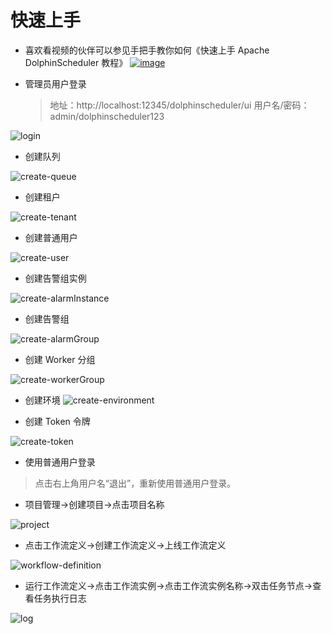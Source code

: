 # 快速上手
* 喜欢看视频的伙伴可以参见手把手教你如何《快速上手 Apache DolphinScheduler 教程》
[![image](https://user-images.githubusercontent.com/15833811/126286960-dfb3bfee-c8fb-4bdf-a717-d3be221c9711.png)](https://www.bilibili.com/video/BV1d64y1s7eZ)


* 管理员用户登录
  >地址：http://localhost:12345/dolphinscheduler/ui 用户名/密码：admin/dolphinscheduler123

![login](../../../../img/new_ui/dev/quick-start/login.png)

* 创建队列

![create-queue](../../../../img/new_ui/dev/quick-start/create-queue.png)

* 创建租户

![create-tenant](../../../../img/new_ui/dev/quick-start/create-tenant.png)

* 创建普通用户

![create-user](../../../../img/new_ui/dev/quick-start/create-user.png)

* 创建告警组实例

![create-alarmInstance](../../../../img/new_ui/dev/quick-start/create-alarmInstance.png)

* 创建告警组

![create-alarmGroup](../../../../img/new_ui/dev/quick-start/create-alarmGroup.png)

 * 创建 Worker 分组

![create-workerGroup](../../../../img/new_ui/dev/quick-start/create-workerGroup.png)

* 创建环境
![create-environment](../../../../img/new_ui/dev/quick-start/create-environment.png)
 
 * 创建 Token 令牌

![create-token](../../../../img/new_ui/dev/quick-start/create-token.png)


* 使用普通用户登录
> 点击右上角用户名“退出”，重新使用普通用户登录。

* 项目管理->创建项目->点击项目名称

![project](../../../../img/new_ui/dev/quick-start/project.png)

  * 点击工作流定义->创建工作流定义->上线工作流定义

![workflow-definition](../../../../img/new_ui/dev/quick-start/workflow-definition.png)

  * 运行工作流定义->点击工作流实例->点击工作流实例名称->双击任务节点->查看任务执行日志

![log](../../../../img/new_ui/dev/quick-start/log.png)

